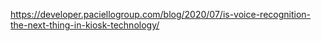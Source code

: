 https://developer.paciellogroup.com/blog/2020/07/is-voice-recognition-the-next-thing-in-kiosk-technology/
